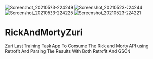 ![Screenshot_20210523-224249](https://user-images.githubusercontent.com/52112132/119277621-a5b0da80-bc18-11eb-9804-4a72c96a395d.png)
![Screenshot_20210523-224244](https://user-images.githubusercontent.com/52112132/119277625-a77a9e00-bc18-11eb-9e65-7ff34e376c4c.png)
![Screenshot_20210523-224225](https://user-images.githubusercontent.com/52112132/119277626-a8abcb00-bc18-11eb-85bb-a8eb98404ac6.png)
![Screenshot_20210523-224221](https://user-images.githubusercontent.com/52112132/119277628-a9dcf800-bc18-11eb-82d4-0fa5b5b56c9b.png)
# RickAndMortyZuri
Zuri Last Training Task
App To Consume The Rick and Morty API using Retrofit And Parsing The Results With Both Retrofit And GSON

